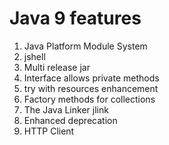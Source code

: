 # Java 9 features

1. Java Platform Module System
2. jshell 
3. Multi release jar
4. Interface allows private methods
5. try with resources enhancement
6. Factory methods for collections
7. The Java Linker jlink
8. Enhanced deprecation
9. HTTP Client


